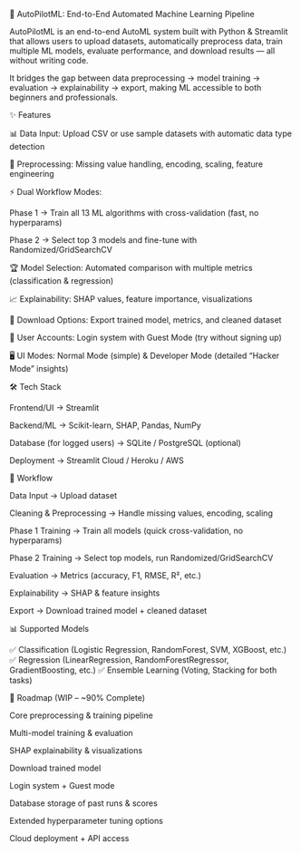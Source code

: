 🚀 AutoPilotML: End-to-End Automated Machine Learning Pipeline

AutoPilotML is an end-to-end AutoML system built with Python & Streamlit that allows users to upload datasets, automatically preprocess data, train multiple ML models, evaluate performance, and download results — all without writing code.

It bridges the gap between data preprocessing → model training → evaluation → explainability → export, making ML accessible to both beginners and professionals.

✨ Features

📊 Data Input: Upload CSV or use sample datasets with automatic data type detection

🧹 Preprocessing: Missing value handling, encoding, scaling, feature engineering

⚡ Dual Workflow Modes:

Phase 1 → Train all 13 ML algorithms with cross-validation (fast, no hyperparams)

Phase 2 → Select top 3 models and fine-tune with Randomized/GridSearchCV

🏆 Model Selection: Automated comparison with multiple metrics (classification & regression)

📈 Explainability: SHAP values, feature importance, visualizations

💾 Download Options: Export trained model, metrics, and cleaned dataset

👤 User Accounts: Login system with Guest Mode (try without signing up)

🖥️ UI Modes: Normal Mode (simple) & Developer Mode (detailed “Hacker Mode” insights)

🛠️ Tech Stack

Frontend/UI → Streamlit

Backend/ML → Scikit-learn, SHAP, Pandas, NumPy

Database (for logged users) → SQLite / PostgreSQL (optional)

Deployment → Streamlit Cloud / Heroku / AWS

🔄 Workflow

Data Input → Upload dataset

Cleaning & Preprocessing → Handle missing values, encoding, scaling

Phase 1 Training → Train all models (quick cross-validation, no hyperparams)

Phase 2 Training → Select top models, run Randomized/GridSearchCV

Evaluation → Metrics (accuracy, F1, RMSE, R², etc.)

Explainability → SHAP & feature insights

Export → Download trained model + cleaned dataset

📊 Supported Models

✅ Classification (Logistic Regression, RandomForest, SVM, XGBoost, etc.)
✅ Regression (LinearRegression, RandomForestRegressor, GradientBoosting, etc.)
✅ Ensemble Learning (Voting, Stacking for both tasks)

📌 Roadmap (WIP – ~90% Complete)

 Core preprocessing & training pipeline

 Multi-model training & evaluation

 SHAP explainability & visualizations

 Download trained model

 Login system + Guest mode

 Database storage of past runs & scores

 Extended hyperparameter tuning options

 Cloud deployment + API access